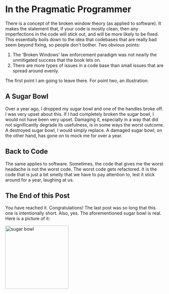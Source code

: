 # In the Pragmatic Programmer
There is a concept of the broken window theory (as applied to software). It makes the statement that, if your code is mostly clean, then any imperfections in the code will stick out, and will be more likely to be fixed. This essentially boils down to the idea that codebases that are really bad seem beyond fixing, so people don't bother. Two obvious points:

1. The 'Broken Windows' law enforcement paradigm was not nearly the unmitigated success that the book lets on.
1. There are more types of issues in a code base than small issues that are spread around evenly.

The first point I am going to leave there. For point two, an illustration:

## A Sugar Bowl
Over a year ago, I dropped my sugar bowl and one of the handles broke off. I was very upset about this. If I had completely broken the sugar bowl, I would not have been very upset. Damaging it, especially in a way that did not significantly degrade its usefulness, is in some ways the worst outcome. A destroyed sugar bowl, I would simply replace. A damaged sugar bowl, on the other hand, has gone on to mock me for over a year.

## Back to Code
The same applies to software. Sometimes, the code that gives me the worst headache is not the worst code. The worst code gets refactored. It is the code that is just a bit smelly that we have to pay attention to, lest it stick around for a year, laughing at us.

## The End of this Post
You have reached it. Congratulations! The last post was so long that this one is intentionally short. Also, yes. The aforementioned sugar bowl is real. Here is a picture of it:

<img src="https://michaelrauh.github.io/assets/sugar_bowl.png" alt="sugar bowl" width="200px"/>
